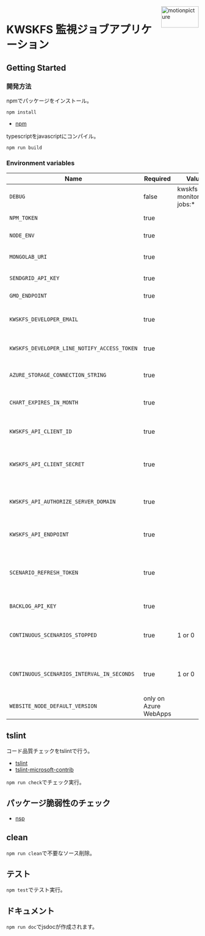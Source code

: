 <img src="https://motionpicture.jp/images/common/logo_01.svg" alt="motionpicture" title="motionpicture" align="right" height="56" width="98"/>

# KWSKFS 監視ジョブアプリケーション

## Getting Started

### 開発方法

npmでパッケージをインストール。

```shell
npm install
```

* [npm](https://www.npmjs.com/)

typescriptをjavascriptにコンパイル。

```shell
npm run build
```

### Environment variables

| Name                                        | Required              | Value                    | Purpose                      |
|---------------------------------------------|-----------------------|--------------------------|------------------------------|
| `DEBUG`                                     | false                 | kwskfs-monitoring-jobs:* | Debug                        |
| `NPM_TOKEN`                                 | true                  |                          | NPM auth token               |
| `NODE_ENV`                                  | true                  |                          | environment name             |
| `MONGOLAB_URI`                              | true                  |                          | MongoDB connection URI       |
| `SENDGRID_API_KEY`                          | true                  |                          | SendGrid API Key             |
| `GMO_ENDPOINT`                              | true                  |                          | GMO API endpoint             |
| `KWSKFS_DEVELOPER_EMAIL`                    | true                  |                          | 開発者通知用メールアドレス                |
| `KWSKFS_DEVELOPER_LINE_NOTIFY_ACCESS_TOKEN` | true                  |                          | LINE Notifyでのレポート通知          |
| `AZURE_STORAGE_CONNECTION_STRING`           | true                  |                          | Save charts on azure storage |
| `CHART_EXPIRES_IN_MONTH`                    | true                  |                          | チャート表示有効期間(ヵ月)               |
| `KWSKFS_API_CLIENT_ID`                      | true                  |                          | KWSKFS APIクライアントID           |
| `KWSKFS_API_CLIENT_SECRET`                  | true                  |                          | KWSKFS APIクライアントシークレット       |
| `KWSKFS_API_AUTHORIZE_SERVER_DOMAIN`        | true                  |                          | KWSKFS API認可サーバードメイン         |
| `KWSKFS_API_ENDPOINT`                       | true                  |                          | KWSKFS APIエンドポイント            |
| `SCENARIO_REFRESH_TOKEN`                    | true                  |                          | シナリオで使用するユーザーのリフレッシュトークン     |
| `BACKLOG_API_KEY`                           | true                  |                          | バックログAPI key                 |
| `CONTINUOUS_SCENARIOS_STOPPED`              | true                  | 1 or 0                   | 継続的なシナリオを止めるかどうか             |
| `CONTINUOUS_SCENARIOS_INTERVAL_IN_SECONDS`  | true                  | 1 or 0                   | 継続的なシナリオのイインターバル             |
| `WEBSITE_NODE_DEFAULT_VERSION`              | only on Azure WebApps |                          | Node.js version              |

## tslint

コード品質チェックをtslintで行う。

* [tslint](https://github.com/palantir/tslint)
* [tslint-microsoft-contrib](https://github.com/Microsoft/tslint-microsoft-contrib)

`npm run check`でチェック実行。

## パッケージ脆弱性のチェック

* [nsp](https://www.npmjs.com/package/nsp)

## clean

`npm run clean`で不要なソース削除。

## テスト

`npm test`でテスト実行。

## ドキュメント

`npm run doc`でjsdocが作成されます。
